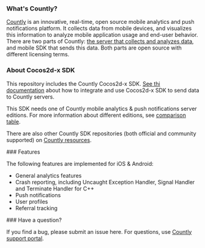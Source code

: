 ### What's Countly?
[Countly](http://count.ly) is an innovative, real-time, open source mobile analytics and push notifications platform. It collects data from mobile devices, and visualizes this information to analyze mobile application 
usage and end-user behavior. There are two parts of Countly: [the server that collects and analyzes data](http://github.com/countly/countly-server), and mobile SDK that sends this data. Both parts are open source with different licensing terms.

### About Cocos2d-x SDK

This repository includes the Countly Cocos2d-x SDK. [See thi documentation](http://resources.count.ly/v1.0/docs/cocos2d-x) about how to integrate and use Cocos2d-x SDK to send data to Countly servers.

This SDK needs one of Countly mobile analytics & push notifications server editions. For more information about different editions, see [comparison table](https://count.ly/compare/).

There are also other Countly SDK repositories (both official and community supported) on [Countly resources](http://resources.count.ly/v1.0/docs/downloading-sdks).

### Features 

The following features are implemented for iOS & Android: 

* General analytics features
* Crash reporting, including Uncaught Exception Handler, Signal Handler and Terminate Handler for C++
* Push notifications
* User profiles
* Referral tracking

### Have a question? 

If you find a bug, please submit an issue here. For questions, use [Countly support portal](http://support.count.ly).

